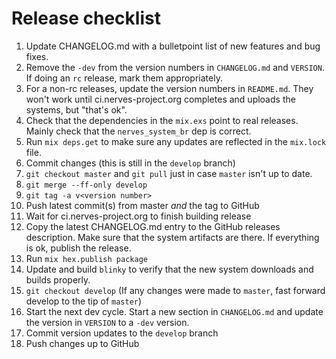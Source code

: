 # Release checklist

  1. Update CHANGELOG.md with a bulletpoint list of new features and bug fixes.
  2. Remove the `-dev` from the version numbers in `CHANGELOG.md` and `VERSION`. If
     doing an `rc` release, mark them appropriately.
  3. For a non-rc releases, update the version numbers in `README.md`. They
     won't work until ci.nerves-project.org completes and uploads the systems, but "that's ok".
  4. Check that the dependencies in the `mix.exs` point to real releases. Mainly
     check that the `nerves_system_br` dep is correct.
  5. Run `mix deps.get` to make sure any updates are reflected in the `mix.lock`
     file.
  6. Commit changes (this is still in the `develop` branch)
  7. `git checkout master` and `git pull` just in case `master` isn't up to
     date.
  8. `git merge --ff-only develop`
  9. `git tag -a v<version number>`
  10. Push latest commit(s) from master *and* the tag to GitHub
  11. Wait for ci.nerves-project.org to finish building release
  12. Copy the latest CHANGELOG.md entry to the GitHub releases description.
      Make sure that the system artifacts are there. If everything is ok,
      publish the release.
  13. Run `mix hex.publish package`
  14. Update and build `blinky` to verify that the new system downloads and
      builds properly.
  15. `git checkout develop` (If any changes were made to `master`, fast forward
      develop to the tip of `master`)
  16. Start the next dev cycle. Start a new section in `CHANGELOG.md` and
      update the version in `VERSION` to a `-dev` version.
  17. Commit version updates to the `develop` branch
  18. Push changes up to GitHub

